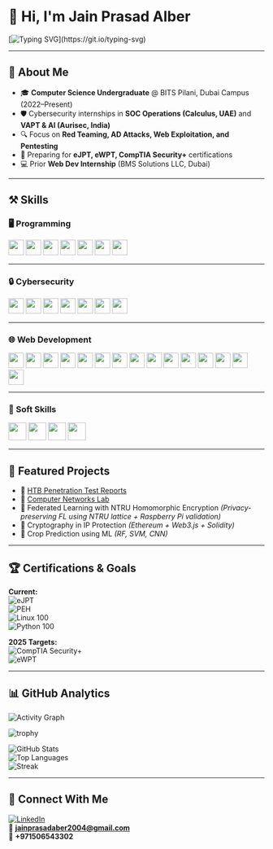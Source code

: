 # 👋 Hi, I'm Jain Prasad Alber  

[![Typing SVG](https://readme-typing-svg.herokuapp.com?font=Fira+Code&duration=4000&pause=1000&color=FF79C6&width=600&lines=Aspiring+Cybersecurity+Specialist;Purple+Team+Enthusiast;SOC+%7C+VAPT+%7C+Red+Teaming;Always+learning+new+skills!)](https://git.io/typing-svg)

---

## 🚀 About Me
- 🎓 **Computer Science Undergraduate** @ BITS Pilani, Dubai Campus (2022–Present)  
- 🛡️ Cybersecurity internships in **SOC Operations (Calculus, UAE)** and **VAPT & AI (Aurisec, India)**  
- 🔍 Focus on **Red Teaming, AD Attacks, Web Exploitation, and Pentesting**  
- 📜 Preparing for **eJPT, eWPT, CompTIA Security+** certifications  
- 💻 Prior **Web Dev Internship** (BMS Solutions LLC, Dubai)  

---

## ⚒️ Skills  

### 🖥️ Programming  
<p>
  <img src="https://img.shields.io/badge/Python-14354C?style=for-the-badge&logo=python&logoColor=white" height="30"/>
  <img src="https://img.shields.io/badge/Java-ED8B00?style=for-the-badge&logo=openjdk&logoColor=white" height="30"/>
  <img src="https://img.shields.io/badge/C-444444?style=for-the-badge&logo=c&logoColor=white" height="30"/>
  <img src="https://img.shields.io/badge/JavaScript-F7DF1E?style=for-the-badge&logo=javascript&logoColor=black" height="30"/>
  <img src="https://img.shields.io/badge/Prolog-006400?style=for-the-badge" height="30"/>
  <img src="https://img.shields.io/badge/TASM-8B0000?style=for-the-badge" height="30"/>
  <img src="https://img.shields.io/badge/Assembler-5C5C5C?style=for-the-badge" height="30"/>
</p>

---

### 🔒 Cybersecurity  
<p>
  <img src="https://img.shields.io/badge/Network%20Security-0A66C2?style=for-the-badge" height="30"/>
  <img src="https://img.shields.io/badge/Penetration%20Testing-B33A3A?style=for-the-badge" height="30"/>
  <img src="https://img.shields.io/badge/Active%20Directory-D35400?style=for-the-badge" height="30"/>
  <img src="https://img.shields.io/badge/Web%20Exploitation-999900?style=for-the-badge" height="30"/>
  <img src="https://img.shields.io/badge/Mobile%20Pentesting-800080?style=for-the-badge" height="30"/>
  <img src="https://img.shields.io/badge/Bash%20%2F%20Scripting-333333?style=for-the-badge&logo=gnu-bash&logoColor=white" height="30"/>
  <img src="https://img.shields.io/badge/Cryptography-008080?style=for-the-badge" height="30"/>
</p>

---

### 🌐 Web Development  
<p>
  <img src="https://img.shields.io/badge/Linux-111111?style=for-the-badge&logo=linux&logoColor=white" height="30"/>
  <img src="https://img.shields.io/badge/Git-F05032?style=for-the-badge&logo=git&logoColor=white" height="30"/>
  <img src="https://img.shields.io/badge/GitHub-181717?style=for-the-badge&logo=github&logoColor=white" height="30"/>
  <img src="https://img.shields.io/badge/VS%20Code-007ACC?style=for-the-badge&logo=visualstudiocode&logoColor=white" height="30"/>
  <img src="https://img.shields.io/badge/Kali%20Linux-268BEE?style=for-the-badge&logo=kalilinux&logoColor=white" height="30"/>
  <img src="https://img.shields.io/badge/Burp%20Suite-FF6F00?style=for-the-badge&logo=burpsuite&logoColor=white" height="30"/>
  <img src="https://img.shields.io/badge/Nmap-2C2C2C?style=for-the-badge" height="30"/>
  <img src="https://img.shields.io/badge/Cisco%20Packet%20Tracer-00599C?style=for-the-badge" height="30"/>
  <img src="https://img.shields.io/badge/Lex%20%26%20Yacc-228B22?style=for-the-badge" height="30"/>
  <img src="https://img.shields.io/badge/LaTeX-008080?style=for-the-badge&logo=latex&logoColor=white" height="30"/>
  <img src="https://img.shields.io/badge/HTML5-E34F26?style=for-the-badge&logo=html5&logoColor=white" height="30"/>
  <img src="https://img.shields.io/badge/CSS3-1572B6?style=for-the-badge&logo=css3&logoColor=white" height="30"/>
  <img src="https://img.shields.io/badge/JavaScript-F7DF1E?style=for-the-badge&logo=javascript&logoColor=black" height="30"/>
  <img src="https://img.shields.io/badge/Data%20Flow%20Diagrams-444444?style=for-the-badge" height="30"/>
  <img src="https://img.shields.io/badge/Visualization-666666?style=for-the-badge" height="30"/>
</p>

---

### 🧠 Soft Skills  
<p>
  <img src="https://img.shields.io/badge/Problem%20Solving-004080?style=for-the-badge" height="35"/>
  <img src="https://img.shields.io/badge/Team%20Collaboration-993333?style=for-the-badge" height="35"/>
  <img src="https://img.shields.io/badge/Adaptability-228B22?style=for-the-badge" height="35"/>
  <img src="https://img.shields.io/badge/Time%20Management-663399?style=for-the-badge" height="35"/>
</p>


---

## 📂 Featured Projects  
- 🔹 [HTB Penetration Test Reports](https://github.com/jainalber/Penetration-Test-Reports---HTB-Retired-Machines)  
- 🔹 [Computer Networks Lab](https://github.com/jainalber/Computer-Networks-Lab)  
- 🔹 Federated Learning with NTRU Homomorphic Encryption *(Privacy-preserving FL using NTRU lattice + Raspberry Pi validation)*  
- 🔹 Cryptography in IP Protection *(Ethereum + Web3.js + Solidity)*  
- 🔹 Crop Prediction using ML *(RF, SVM, CNN)*  

---

## 🏆 Certifications & Goals  

**Current:**  
![eJPT](https://img.shields.io/badge/eJPT-In%20Progress-blue)  
![PEH](https://img.shields.io/badge/Practical%20Ethical%20Hacking-TCM-red)  
![Linux 100](https://img.shields.io/badge/Linux%20100-TCM-lightgrey)  
![Python 100](https://img.shields.io/badge/Python%20100-TCM-lightgrey)  

**2025 Targets:**  
![CompTIA Security+](https://img.shields.io/badge/CompTIA-Security%2B-blue)  
![eWPT](https://img.shields.io/badge/eWPT-Web%20Penetration%20Tester-orange)  


---

## 📊 GitHub Analytics  

![Activity Graph](https://github-readme-activity-graph.vercel.app/graph?username=jainalber&theme=react-dark&hide_border=true)  

![trophy](https://github-profile-trophy.vercel.app/?username=jainalber&theme=radical&margin-w=10&margin-h=10&column=7)  

![GitHub Stats](https://github-readme-stats.vercel.app/api?username=jainalber&show_icons=true&theme=radical)  
![Top Languages](https://github-readme-stats.vercel.app/api/top-langs/?username=jainalber&layout=compact&theme=radical)  
![Streak](https://github-readme-streak-stats.herokuapp.com/?user=jainalber&theme=radical)  

---

## 🤝 Connect With Me  

[![LinkedIn](https://img.shields.io/badge/-LinkedIn-blue?logo=linkedin)](https://linkedin.com/in/jain-prasad-alber)  
📧 **jainprasadaber2004@gmail.com**  
📱 **+971506543302**  

